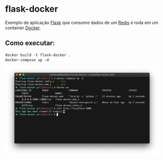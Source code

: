 # flask-docker

Exemplo de aplicação [Flask](http://flask.pocoo.org) que consome dados de um [Redis](https://redis.io) e roda em um container [Docker](https://www.docker.com).

## Como executar:

```
docker build -t flask-docker .
docker-compose up -d
```

![](https://github.com/vcamaral/flask-docker/raw/master/images/running.png)

